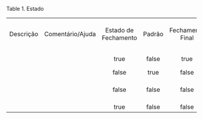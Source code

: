 <div id="d543319e1" class="table">

<div class="table-title">

Table 1. Estado

</div>

<div class="table-contents">

|           |                  |                      |        |                  |                    |                    |                     |                |                 |        |           |                      |                  |                |
| :-------: | :--------------: | :------------------: | :----: | :--------------: | :----------------: | :----------------: | :-----------------: | :------------: | :-------------: | :----: | :-------: | :------------------: | :--------------: | :------------: |
| Descrição | Comentário/Ajuda | Estado de Fechamento | Padrão | Fechamento Final | Estado de Abertura | Web Pode Atualizar |        Nome         | Próximo Estado | Status Category | Estado | Seqüência | Tempo Limite em Dias | Atualizar Estado | Chave de Busca |
|           |                  |         true         | false  |       true       |       false        |       false        |     Final Close     |                |       100       |  103   |     9     |          0           |                  |     Final      |
|           |                  |        false         |  true  |      false       |        true        |        true        |        Open         |                |       100       |  100   |     1     |          0           |                  |      Open      |
|           |                  |        false         | false  |      false       |        true        |        true        | Waiting on customer |      102       |       100       |  101   |     2     |          5           |       100        |    Waiting     |
|           |                  |         true         | false  |      false       |       false        |        true        |       Closed        |      103       |       100       |  102   |     3     |          1           |       100        |     Closed     |

</div>

</div>
